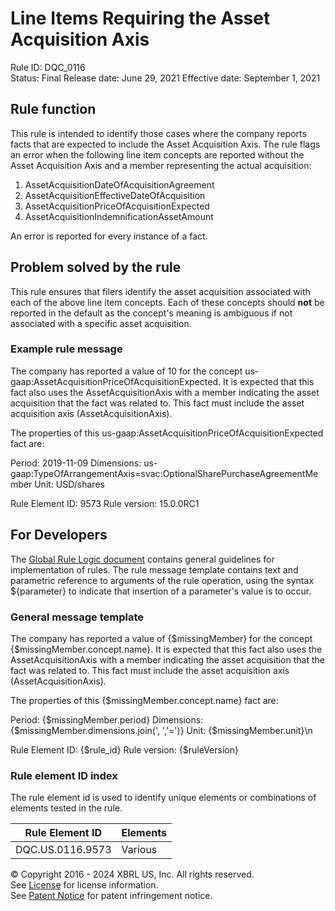 # Line Items Requiring the Asset Acquisition Axis  
Rule ID: DQC_0116  
Status: Final
Release date: June 29, 2021
Effective date: September 1, 2021
  
## Rule function
This rule is intended to identify those cases where the company reports facts that are expected to include the Asset Acquisition Axis.  The rule flags an error when the following line item concepts are reported without the Asset Acquisition Axis and a member representing the actual acquisition:

1. AssetAcquisitionDateOfAcquisitionAgreement
1. AssetAcquisitionEffectiveDateOfAcquisition
1. AssetAcquisitionPriceOfAcquisitionExpected
1. AssetAcquisitionIndemnificationAssetAmount

An error is reported for every instance of a fact.

## Problem solved by the rule
This rule ensures that filers identify the asset acquisition associated with each of the above line item concepts. Each of these concepts should **not** be reported in the default as the concept's meaning is ambiguous if not associated with a specific asset acquisition.

### Example rule message
The company has reported a value of  10 for the concept us-gaap:AssetAcquisitionPriceOfAcquisitionExpected. It is expected that this fact also uses the AssetAcquisitionAxis with a member indicating the asset acquisition that the fact was related to.  This fact must include the asset acquisition axis (AssetAcquisitionAxis).

The properties of this us-gaap:AssetAcquisitionPriceOfAcquisitionExpected fact are:

Period: 2019-11-09
Dimensions: us-gaap:TypeOfArrangementAxis=svac:OptionalSharePurchaseAgreementMember
Unit: USD/shares

Rule Element ID: 9573
Rule version: 15.0.0RC1

## For Developers  
The [Global Rule Logic document](https://github.com/DataQualityCommittee/dqc_us_rules/blob/master/docs/GlobalRuleLogic.md) contains general guidelines for implementation of rules. The rule message template contains text and parametric reference to arguments of the rule operation, using the syntax ${parameter} to indicate that insertion of a parameter's value is to occur.  
  
### General message template  
The company has reported a value of  {$missingMember} for the concept {$missingMember.concept.name}. It is expected that this fact also uses the AssetAcquisitionAxis with a member indicating the asset acquisition that the fact was related to.  This fact must include the asset acquisition axis (AssetAcquisitionAxis).

The properties of this {$missingMember.concept.name} fact are:

Period: {$missingMember.period}
Dimensions: {$missingMember.dimensions.join(', ','=')}
Unit: {$missingMember.unit}\n

Rule Element ID: {$rule_id}
Rule version: {$ruleVersion}
  
### Rule element ID index  
The rule element id is used to identify unique elements or combinations of elements tested in the rule.

|Rule Element ID|Elements|
|--- |--- |
|DQC.US.0116.9573|Various|
  
© Copyright 2016 - 2024 XBRL US, Inc. All rights reserved.   
See [License](https://xbrl.us/dqc-license) for license information.  
See [Patent Notice](https://xbrl.us/dqc-patent) for patent infringement notice.  